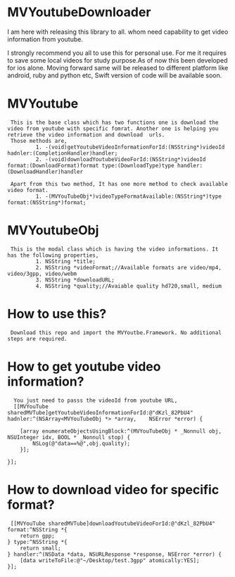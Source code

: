 # MVYoutubeDownloader

I am here with releasing this library to all. whom need capability to get video information from youtube. 

I strongly recommend you all to use this for personal use. For me it requires to save some local videos for study purpose.As of now this been developed for ios alone. Moving forward same will be released to different platform like android, ruby and python etc, Swift version of code will be available soon.

# MVYoutube
     This is the base class which has two functions one is download the video from youtube with specific fomrat. Another one is helping you retrieve the video information and download  urls.
     Those methods are,
             1. -(void)getYoutubeVideoInformationForId:(NSString*)videoId hadnler:(CompletionHandler)handler;
             2. -(void)downloadYoutubeVideoForId:(NSString*)videoId format:(DownloadFormat)format type:(DownloadType)type handler:(DownloadHandler)handler
             
     Apart from this two method, It has one more method to check available video format.
             1. -(MVYouTubeObj*)videoTypeFormatAvailable:(NSString*)type format:(NSString*)format;

# MVYoutubeObj

     This is the modal class which is having the video informations. It has the following properties,
             1. NSString *title;
             2. NSString *videoFormat;//Available formats are video/mp4, video/3gpp, video/webm
             3. NSString *downloadURL;
             4. NSString *quality;//Avaiable quality hd720,small, medium
             
# How to use this?
    
     Download this repo and import the MVYoutbe.Framework. No additional steps are required.
     
# How to get youtube video information?
      You just need to passs the videoId from youtube URL,
      [[MVYouTube sharedMVTube]getYoutubeVideoInformationForId:@"dKzl_82PbU4" hadnler:^(NSArray<MVYouTubeObj *> *array,    NSError *error) {
        
        [array enumerateObjectsUsingBlock:^(MVYouTubeObj * _Nonnull obj, NSUInteger idx, BOOL * _Nonnull stop) {
            NSLog(@"data==%@",obj.quality);
        }];
        
    }];
    
# How to download video for specific format?

     [[MVYouTube sharedMVTube]downloadYoutubeVideoForId:@"dKzl_82PbU4" format:^NSString *{
        return gpp;
    } type:^NSString *{
        return small;
    } handler:^(NSData *data, NSURLResponse *response, NSError *error) {
        [data writeToFile:@"~/Desktop/test.3gpp" atomically:YES];
    }];
    
    
    
